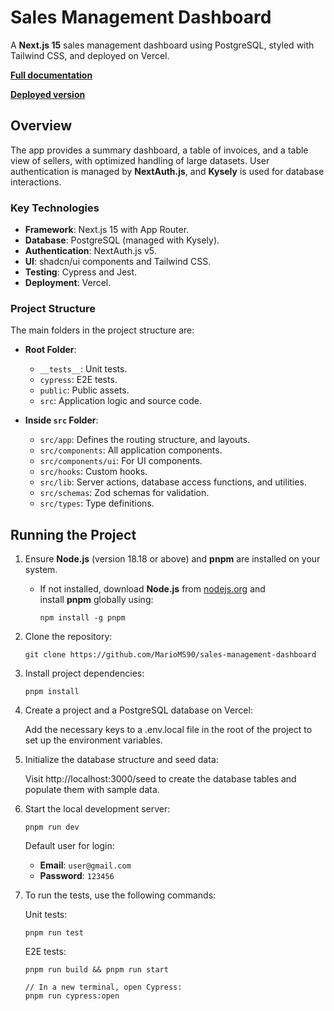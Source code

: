 # Sales Management Dashboard

A **Next.js 15** sales management dashboard using PostgreSQL, styled with Tailwind CSS, and deployed on Vercel.

**[Full documentation](https://github.com/MarioMS90/a-safe-technical-test/wiki/A%E2%80%90Safe-Technical-Test-%E2%80%90-Documentation)**

**[Deployed version](https://a-safe-technical-test-roan.vercel.app/sign-in)**

## Overview

The app provides a summary dashboard, a table of invoices, and a table view of sellers, with optimized handling of large datasets. User authentication is managed by **NextAuth.js**, and **Kysely** is used for database interactions.

### Key Technologies

- **Framework**: Next.js 15 with App Router.
- **Database**: PostgreSQL (managed with Kysely).
- **Authentication**: NextAuth.js v5.
- **UI**: shadcn/ui components and Tailwind CSS.
- **Testing**: Cypress and Jest.
- **Deployment**: Vercel.

### Project Structure

The main folders in the project structure are:

- **Root Folder**:

  - `__tests__`: Unit tests.
  - `cypress`: E2E tests.
  - `public`: Public assets.
  - `src`: Application logic and source code.

- **Inside `src` Folder**:
  - `src/app`: Defines the routing structure, and layouts.
  - `src/components`: All application components.
  - `src/components/ui`: For UI components.
  - `src/hooks`: Custom hooks.
  - `src/lib`: Server actions, database access functions, and utilities.
  - `src/schemas`: Zod schemas for validation.
  - `src/types`: Type definitions.

## Running the Project

1. Ensure **Node.js** (version 18.18 or above) and **pnpm** are installed on your system.

   - If not installed, download **Node.js** from [nodejs.org](https://nodejs.org/) and install **pnpm** globally using:
     ```shell
     npm install -g pnpm
     ```

2. Clone the repository:

   ```shell
   git clone https://github.com/MarioMS90/sales-management-dashboard
   ```

3. Install project dependencies:

   ```shell
   pnpm install
   ```

4. Create a project and a PostgreSQL database on Vercel:

   Add the necessary keys to a .env.local file in the root of the project to set up the environment variables.

5. Initialize the database structure and seed data:

   Visit http://localhost:3000/seed to create the database tables and populate them with sample data.

6. Start the local development server:

   ```shell
   pnpm run dev
   ```

   Default user for login:

   - **Email**: `user@gmail.com`
   - **Password**: `123456`

7. To run the tests, use the following commands:

   Unit tests:

   ```shell
   pnpm run test
   ```

   E2E tests:

   ```shell
   pnpm run build && pnpm run start

   // In a new terminal, open Cypress:
   pnpm run cypress:open
   ```
